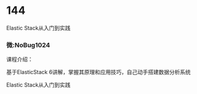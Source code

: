 # 144
Elastic Stack从入门到实践
### 微:NoBug1024 


课程介绍：

基于ElasticStack 6讲解，掌握其原理和应用技巧，自己动手搭建数据分析系统

Elastic Stack从入门到实践
